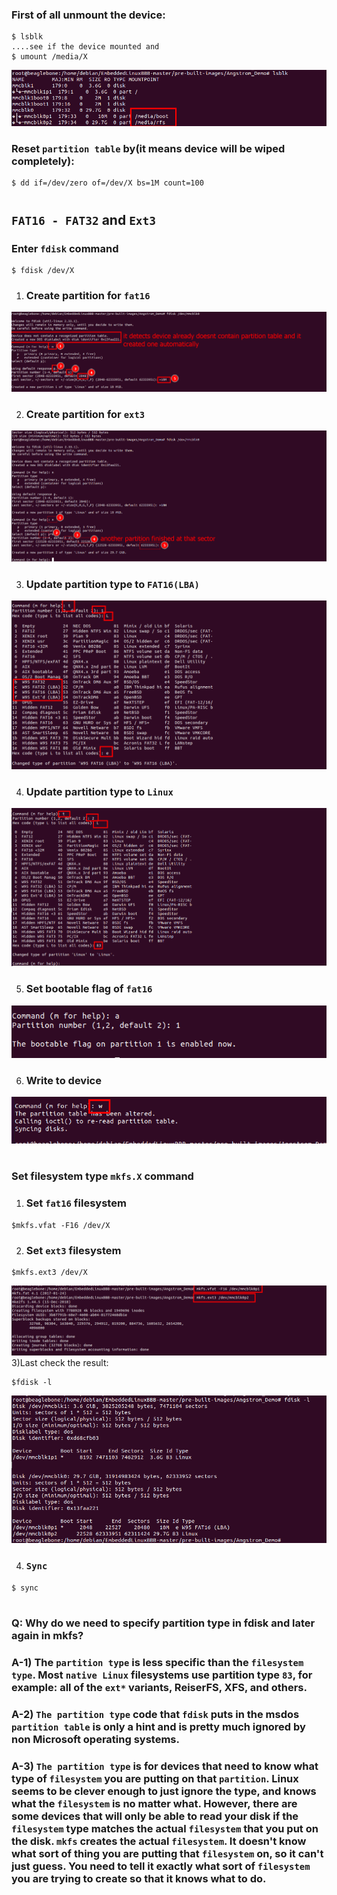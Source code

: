### First of all unmount the device:
```
$ lsblk
....see if the device mounted and
$ umount /media/X
```
![](./Pics/format_partition_00.png)

### Reset ```partition table``` by(it means device will be wiped completely):
```
$ dd if=/dev/zero of=/dev/X bs=1M count=100
```
#
## ```FAT16 - FAT32``` and ```Ext3```
### Enter ```fdisk``` command
```
$ fdisk /dev/X
```
1) ### Create partition for ```fat16```
![](./Pics/format_partition_01.png)

2) ### Create partition for ```ext3```
![](./Pics/format_partition_02.png)

3) ### Update partition type to ```FAT16(LBA)```
![](./Pics/format_partition_03.png)

4) ### Update partition type to ```Linux```
![](./Pics/format_partition_04.png)

5) ### Set bootable flag of ```fat16```
![](./Pics/format_partition_05.png)

6) ### Write to device
![](./Pics/format_partition_06.png)
#
### Set filesystem type ```mkfs.X``` command

1) ### Set ```fat16``` filesystem
```
$mkfs.vfat -F16 /dev/X
```

2) ### Set ```ext3``` filesystem
```
$mkfs.ext3 /dev/X
```

![](./Pics/format_partition_07.png)
3)Last check the result:
```
$fdisk -l
```
![](./Pics/format_partition_08.png)


4) ### ```Sync```
```
$ sync
```

#
### Q: Why do we need to specify partition type in fdisk and later again in mkfs?
### A-1) The ```partition type``` is less specific than the ```filesystem type```. Most ```native Linux``` filesystems use partition type ```83```, for example: all of the ```ext*``` variants, ReiserFS, XFS, and others.
### A-2) ```The partition type``` code that ```fdisk``` puts in the msdos ```partition table``` is only a hint and is pretty much ignored by non Microsoft operating systems.
### A-3) ```The partition type``` is for devices that need to know what type of ```filesystem``` you are putting on that ```partition```. Linux seems to be clever enough to just ignore the type, and knows what the ```filesystem``` is no matter what. However, there are some devices that will only be able to read your disk if the ```filesystem``` type matches the actual ```filesystem``` that you put on the disk. ```mkfs``` creates the actual ```filesystem```. It doesn't know what sort of thing you are putting that ```filesystem``` on, so it can't just guess. You need to tell it exactly what sort of ```filesystem``` you are trying to create so that it knows what to do.



